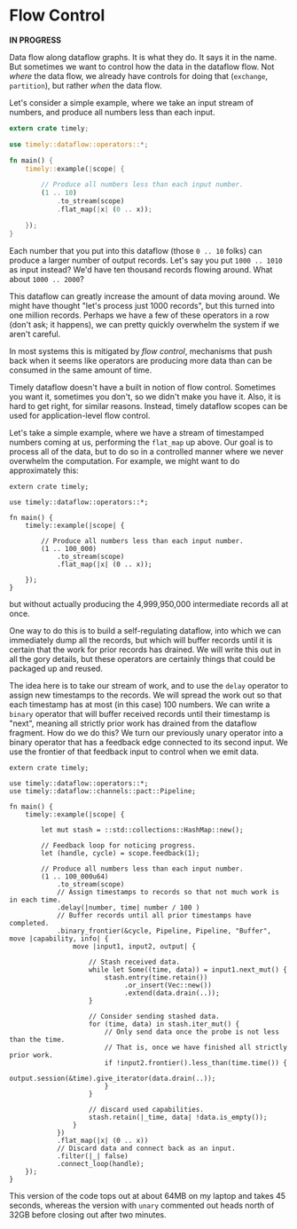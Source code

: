 # Flow Control

**IN PROGRESS**

Data flow along dataflow graphs. It is what they do. It says it in the name. But sometimes we want to control how the data in the dataflow flow. Not *where* the data flow, we already have controls for doing that (`exchange`, `partition`), but rather *when* the data flow.

Let's consider a simple example, where we take an input stream of numbers, and produce all numbers less than each input.

```rust
extern crate timely;

use timely::dataflow::operators::*;

fn main() {
    timely::example(|scope| {

        // Produce all numbers less than each input number.
        (1 .. 10)
            .to_stream(scope)
            .flat_map(|x| (0 .. x));

    });
}
```

Each number that you put into this dataflow (those `0 .. 10` folks) can produce a larger number of output records. Let's say you put `1000 .. 1010` as input instead? We'd have ten thousand records flowing around. What about `1000 .. 2000`?

This dataflow can greatly increase the amount of data moving around. We might have thought "let's process just 1000 records", but this turned into one million records. Perhaps we have a few of these operators in a row (don't ask; it happens), we can pretty quickly overwhelm the system if we aren't careful.

In most systems this is mitigated by *flow control*, mechanisms that push back when it seems like operators are producing more data than can be consumed in the same amount of time.

Timely dataflow doesn't have a built in notion of flow control. Sometimes you want it, sometimes you don't, so we didn't make you have it. Also, it is hard to get right, for similar reasons. Instead, timely dataflow scopes can be used for application-level flow control.

Let's take a simple example, where we have a stream of timestamped numbers coming at us, performing the `flat_map` up above. Our goal is to process all of the data, but to do so in a controlled manner where we never overwhelm the computation. For example, we might want to do approximately this:

```rust,no_run
extern crate timely;

use timely::dataflow::operators::*;

fn main() {
    timely::example(|scope| {

        // Produce all numbers less than each input number.
        (1 .. 100_000)
            .to_stream(scope)
            .flat_map(|x| (0 .. x));

    });
}
```

but without actually producing the 4,999,950,000 intermediate records all at once.

One way to do this is to build a self-regulating dataflow, into which we can immediately dump all the records, but which will buffer records until it is certain that the work for prior records has drained. We will write this out in all the gory details, but these operators are certainly things that could be packaged up and reused.

The idea here is to take our stream of work, and to use the `delay` operator to assign new timestamps to the records. We will spread the work out so that each timestamp has at most (in this case) 100 numbers. We can write a `binary` operator that will buffer received records until their timestamp is "next", meaning all strictly prior work has drained from the dataflow fragment. How do we do this? We turn our previously unary operator into a binary operator that has a feedback edge connected to its second input. We use the frontier of that feedback input to control when we emit data.

```rust,no_run
extern crate timely;

use timely::dataflow::operators::*;
use timely::dataflow::channels::pact::Pipeline;

fn main() {
    timely::example(|scope| {

        let mut stash = ::std::collections::HashMap::new();

        // Feedback loop for noticing progress.
        let (handle, cycle) = scope.feedback(1);

        // Produce all numbers less than each input number.
        (1 .. 100_000u64)
            .to_stream(scope)
            // Assign timestamps to records so that not much work is in each time.
            .delay(|number, time| number / 100 )
            // Buffer records until all prior timestamps have completed.
            .binary_frontier(&cycle, Pipeline, Pipeline, "Buffer", move |capability, info| {
                move |input1, input2, output| {

                    // Stash received data.
                    while let Some((time, data)) = input1.next_mut() {
                        stash.entry(time.retain())
                             .or_insert(Vec::new())
                             .extend(data.drain(..));
                    }

                    // Consider sending stashed data.
                    for (time, data) in stash.iter_mut() {
                        // Only send data once the probe is not less than the time.
                        // That is, once we have finished all strictly prior work.
                        if !input2.frontier().less_than(time.time()) {
                            output.session(&time).give_iterator(data.drain(..));
                        }
                    }

                    // discard used capabilities.
                    stash.retain(|_time, data| !data.is_empty());
                }
            })
            .flat_map(|x| (0 .. x))
            // Discard data and connect back as an input.
            .filter(|_| false)
            .connect_loop(handle);
    });
}
```

This version of the code tops out at about 64MB on my laptop and takes 45 seconds, whereas the version with `unary` commented out heads north of 32GB before closing out after two minutes.
